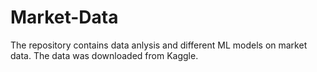 # Market-Data

The repository contains data anlysis and different ML models on market data. The data was downloaded from Kaggle.
